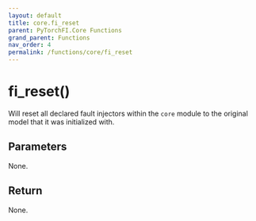 ```yaml
---
layout: default
title: core.fi_reset
parent: PyTorchFI.Core Functions
grand_parent: Functions
nav_order: 4
permalink: /functions/core/fi_reset
---
```


# fi_reset()

Will reset all declared fault injectors within the `core` module to the original model that it was initialized with.

## Parameters

None.

## Return

None.
